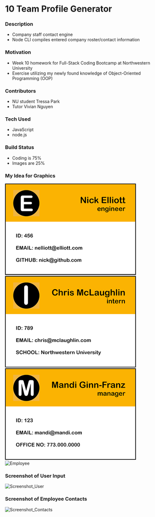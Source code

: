 # 10 Team Profile Generator

### Description
* Company staff contact engine
* Node CLI compiles entered company roster/contact information

### Motivation
* Week 10 homework for Full-Stack Coding Bootcamp at Northwestern University
* Exercise utilizing my newly found knowledge of Object-Oriented Programming (OOP)

### Contributors
* NU student Tressa Park
* Tutor Vivian Nguyen

### Tech Used
* JavaScript
* node.js

### Build Status
* Coding is 75%
* Images are 25%

### My Idea for Graphics

![Engineer](Assets/images/PNG/engineer_card.png)
![Intern](Assets/images/PNG/intern_card.png)
![Manager](Assets/images/PNG/manager_card.png)
![Employee](Assets/images/PNG/employee_card.png)

### Screenshot of User Input
![Screenshot_User](XXXXXX)

### Screenshot of Employee Contacts
![Screenshot_Contacts](XXXXXX)